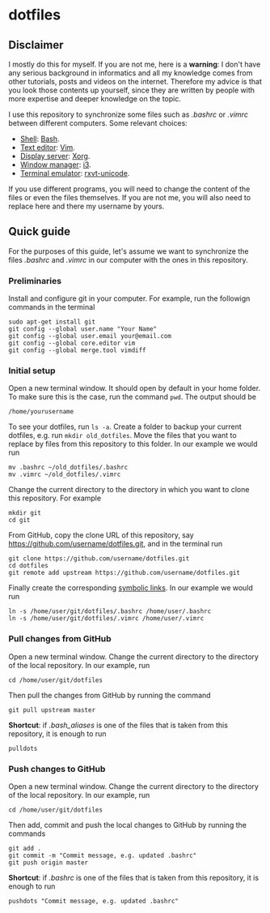 # dotfiles

## Disclaimer

I mostly do this for myself. If you are not me, here is a **warning**: I don't have any serious background in informatics and all my knowledge comes from other tutorials, posts and videos on the internet. Therefore my advice is that you look those contents up yourself, since they are written by people with more expertise and deeper knowledge on the topic.

I use this repository to synchronize some files such as *.bashrc* or *.vimrc* between different computers. Some relevant choices:
- [Shell](https://wiki.archlinux.org/index.php/Command-line_shell): [Bash](https://wiki.archlinux.org/index.php/bash).
- [Text editor](https://en.wikipedia.org/wiki/Text_editor): [Vim](https://wiki.archlinux.org/index.php/vim).
- [Display server](https://en.wikipedia.org/wiki/Display_server): [Xorg](https://www.x.org/wiki/).
- [Window manager](https://wiki.archlinux.org/index.php/Window_manager): [i3](https://wiki.archlinux.org/index.php/I3).
- [Terminal emulator](https://en.wikipedia.org/wiki/Terminal_emulator): [rxvt-unicode](https://wiki.archlinux.org/index.php/rxvt-unicode).

If you use different programs, you will need to change the content of the files or even the files themselves. If you are not me, you will also need to replace here and there my username by yours.

## Quick guide

For the purposes of this guide, let's assume we want to synchronize the files *.bashrc* and *.vimrc* in our computer with the ones in this repository.

### Preliminaries

Install and configure git in your computer. For example, run the followign commands in the terminal

```
sudo apt-get install git
git config --global user.name "Your Name"
git config --global user.email your@email.com
git config --global core.editor vim
git config --global merge.tool vimdiff
```


### Initial setup

Open a new terminal window. It should open by default in your home folder. To make sure this is the case, run the command `pwd`. The output should be

```
/home/yourusername
```

To see your dotfiles, run `ls -a`. Create a folder to backup your current dotfiles, e.g. run `mkdir old_dotfiles`. Move the files that you want to replace by files from this repository to this folder. In our example we would run

```
mv .bashrc ~/old_dotfiles/.bashrc
mv .vimrc ~/old_dotfiles/.vimrc
```
Change the current directory to the directory in which you want to clone this repository. For example

```
mkdir git
cd git
```

From GitHub, copy the clone URL of this repository, say https://github.com/username/dotfiles.git, and in the terminal run

```
git clone https://github.com/username/dotfiles.git
cd dotfiles
git remote add upstream https://github.com/username/dotfiles.git
```

Finally create the corresponding [symbolic links](https://en.wikipedia.org/wiki/Symbolic_link). In our example we would run

```
ln -s /home/user/git/dotfiles/.bashrc /home/user/.bashrc
ln -s /home/user/git/dotfiles/.vimrc /home/user/.vimrc
```

### Pull changes from GitHub

Open a new terminal window. Change the current directory to the directory of the local repository. In our example, run

```
cd /home/user/git/dotfiles
```

Then pull the changes from GitHub by running the command

```
git pull upstream master
```

**Shortcut**: if *.bash_aliases* is one of the files that is taken from this repository, it is enough to run

```
pulldots
```

### Push changes to GitHub

Open a new terminal window. Change the current directory to the directory of the local repository. In our example, run

```
cd /home/user/git/dotfiles
```

Then add, commit and push the local changes to GitHub by running the commands

```
git add .
git commit -m "Commit message, e.g. updated .bashrc"
git push origin master
```

**Shortcut**: if *.bashrc* is one of the files that is taken from this repository, it is enough to run

```
pushdots "Commit message, e.g. updated .bashrc"
```
